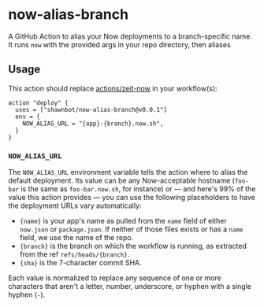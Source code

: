 # now-alias-branch
A GitHub Action to alias your Now deployments to a branch-specific name. It runs `now` with the provided args in your repo directory, then aliases 

## Usage
This action should replace [actions/zeit-now](/actions/zeit-now) in your workflow(s): 

```hcl
action "deploy" {
  uses = ["shawnbot/now-alias-branch@v0.0.1"]
  env = {
    NOW_ALIAS_URL = "{app}-{branch}.now.sh",
  }
}
```

### `NOW_ALIAS_URL`
The `NOW_ALIAS_URL` environment variable tells the action where to alias the default deployment. Its value can be any Now-acceptable hostname (`foo-bar` is the same as `foo-bar.now.sh`, for instance) or — and here's 99% of the value this action provides — you can use the following placeholders to have the deployment URLs vary automatically:

* `{name}` is your app's name as pulled from the `name` field of either `now.json` or `package.json`. If neither of those files exists or has a `name` field, we use the name of the repo.
* `{branch}` is the branch on which the workflow is running, as extracted from the ref `refs/heads/{branch}`.
* `{sha}` is the 7-character commit SHA.

Each value is normalized to replace any sequence of one or more characters that aren't a letter, number, underscore, or hyphen with a single hyphen (`-`).
